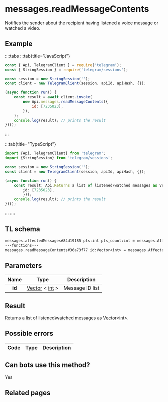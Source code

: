 # messages.readMessageContents

Notifies the sender about the recipient having listened a voice message or watched a video.

## Example

::::tabs
:::tab{title="JavaScript"}

```js
const { Api, TelegramClient } = require('telegram');
const { StringSession } = require('telegram/sessions');

const session = new StringSession('');
const client = new TelegramClient(session, apiId, apiHash, {});

(async function run() {
    const result = await client.invoke(
        new Api.messages.readMessageContents({
            id: [7235023],
        }),
    );
    console.log(result); // prints the result
})();
```

:::

:::tab{title="TypeScript"}

```ts
import {Api, TelegramClient} from 'telegram';
import {StringSession} from 'telegram/sessions';

const session = new StringSession('');
const client = new TelegramClient(session, apiId, apiHash, {});

(async function run() {
    const result: Api.Returns a list of listened\watched messages as Vector<int>. = await client.invoke(new Api.messages.readMessageContents({
		id: [7235023],
		}));
    console.log(result); // prints the result
})();

```

:::
::::

## TL schema

```txt
messages.affectedMessages#84d19185 pts:int pts_count:int = messages.AffectedMessages;
---functions---
messages.readMessageContents#36a73f77 id:Vector<int> = messages.AffectedMessages;
```

## Parameters

|  Name  | Type                                                                                              | Description     |
| :----: | ------------------------------------------------------------------------------------------------- | --------------- |
| **id** | [Vector](https://core.telegram.org/type/Vector%20t) < [int](https://core.telegram.org/type/int) > | Message ID list |

## Result

Returns a list of listened\watched messages as [Vector](https://core.telegram.org/type/Vector%20t)<[int](https://core.telegram.org/type/int)>.

## Possible errors

| Code | Type | Description |
| :--: | ---- | ----------- |

## Can bots use this method?

Yes

## Related pages
